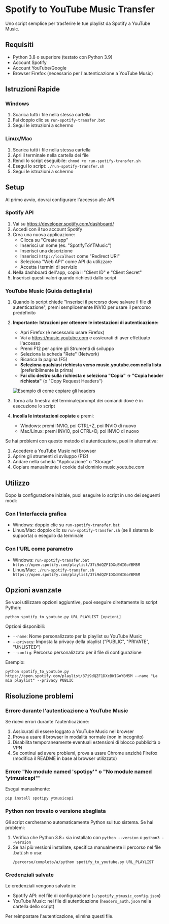 # Spotify to YouTube Music Transfer

Uno script semplice per trasferire le tue playlist da Spotify a YouTube Music.

## Requisiti

- Python 3.8 o superiore (testato con Python 3.9)
- Account Spotify
- Account YouTube/Google
- Browser Firefox (necessario per l'autenticazione a YouTube Music)

## Istruzioni Rapide

### Windows

1. Scarica tutti i file nella stessa cartella
2. Fai doppio clic su `run-spotify-transfer.bat`
3. Segui le istruzioni a schermo

### Linux/Mac

1. Scarica tutti i file nella stessa cartella
2. Apri il terminale nella cartella dei file
3. Rendi lo script eseguibile: `chmod +x run-spotify-transfer.sh`
4. Esegui lo script: `./run-spotify-transfer.sh`
5. Segui le istruzioni a schermo

## Setup

Al primo avvio, dovrai configurare l'accesso alle API:

### Spotify API

1. Vai su https://developer.spotify.com/dashboard/
2. Accedi con il tuo account Spotify
3. Crea una nuova applicazione:
   - Clicca su "Create app"
   - Inserisci un nome (es. "SpotifyToYTMusic")
   - Inserisci una descrizione
   - Inserisci `http://localhost` come "Redirect URI"
   - Seleziona "Web API" come API da utilizzare
   - Accetta i termini di servizio
4. Nella dashboard dell'app, copia il "Client ID" e "Client Secret"
5. Inserisci questi valori quando richiesti dallo script

### YouTube Music (Guida dettagliata)

1. Quando lo script chiede "Inserisci il percorso dove salvare il file di autenticazione", premi semplicemente INVIO per usare il percorso predefinito

2. **Importante: Istruzioni per ottenere le intestazioni di autenticazione:**
   - Apri Firefox (è necessario usare Firefox)
   - Vai a https://music.youtube.com e assicurati di aver effettuato l'accesso
   - Premi F12 per aprire gli Strumenti di sviluppo
   - Seleziona la scheda "Rete" (Network)
   - Ricarica la pagina (F5)
   - **Seleziona qualsiasi richiesta verso music.youtube.com nella lista** (preferibilmente la prima)
   - **Fai clic destro sulla richiesta e seleziona "Copia" → "Copia header richiesta"** (o "Copy Request Headers")
   
   ![Esempio di come copiare gli headers](https://i.imgur.com/IYjTUGI.png)
   
3. Torna alla finestra del terminale/prompt dei comandi dove è in esecuzione lo script
4. **Incolla le intestazioni copiate** e premi:
   - Windows: premi INVIO, poi CTRL+Z, poi INVIO di nuovo
   - Mac/Linux: premi INVIO, poi CTRL+D, poi INVIO di nuovo

Se hai problemi con questo metodo di autenticazione, puoi in alternativa:
1. Accedere a YouTube Music nel browser
2. Aprire gli strumenti di sviluppo (F12)
3. Andare nella scheda "Applicazione" o "Storage"
4. Copiare manualmente i cookie dal dominio music.youtube.com

## Utilizzo

Dopo la configurazione iniziale, puoi eseguire lo script in uno dei seguenti modi:

### Con l'interfaccia grafica

- Windows: doppio clic su `run-spotify-transfer.bat`
- Linux/Mac: doppio clic su `run-spotify-transfer.sh` (se il sistema lo supporta) o eseguilo da terminale

### Con l'URL come parametro

- Windows: `run-spotify-transfer.bat https://open.spotify.com/playlist/37i9dQZF1DXcBWIGoYBM5M`
- Linux/Mac: `./run-spotify-transfer.sh https://open.spotify.com/playlist/37i9dQZF1DXcBWIGoYBM5M`

## Opzioni avanzate

Se vuoi utilizzare opzioni aggiuntive, puoi eseguire direttamente lo script Python:

```
python spotify_to_youtube.py URL_PLAYLIST [opzioni]
```

Opzioni disponibili:
- `--name`: Nome personalizzato per la playlist su YouTube Music
- `--privacy`: Imposta la privacy della playlist ("PUBLIC", "PRIVATE", "UNLISTED")
- `--config`: Percorso personalizzato per il file di configurazione

Esempio:
```
python spotify_to_youtube.py https://open.spotify.com/playlist/37i9dQZF1DXcBWIGoYBM5M --name "La mia playlist" --privacy PUBLIC
```

## Risoluzione problemi

### Errore durante l'autenticazione a YouTube Music

Se ricevi errori durante l'autenticazione:
1. Assicurati di essere loggato a YouTube Music nel browser
2. Prova a usare il browser in modalità normale (non in incognito)
3. Disabilita temporaneamente eventuali estensioni di blocco pubblicità o VPN
4. Se continui ad avere problemi, prova a usare Chrome anziché Firefox (modifica il README in base al browser utilizzato)

### Errore "No module named 'spotipy'" o "No module named 'ytmusicapi'"

Esegui manualmente:
```
pip install spotipy ytmusicapi
```

### Python non trovato o versione sbagliata

Gli script cercheranno automaticamente Python sul tuo sistema. Se hai problemi:

1. Verifica che Python 3.8+ sia installato con `python --version` o `python3 --version`
2. Se hai più versioni installate, specifica manualmente il percorso nel file .bat/.sh o usa:
   ```
   /percorso/completo/a/python spotify_to_youtube.py URL_PLAYLIST
   ```

### Credenziali salvate

Le credenziali vengono salvate in:
- Spotify API: nel file di configurazione (`~/spotify_ytmusic_config.json`)
- YouTube Music: nel file di autenticazione (`headers_auth.json` nella cartella dello script)

Per reimpostare l'autenticazione, elimina questi file.